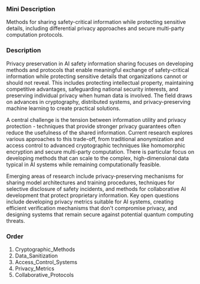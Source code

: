 ### Mini Description

Methods for sharing safety-critical information while protecting sensitive details, including differential privacy approaches and secure multi-party computation protocols.

### Description

Privacy preservation in AI safety information sharing focuses on developing methods and protocols that enable meaningful exchange of safety-critical information while protecting sensitive details that organizations cannot or should not reveal. This includes protecting intellectual property, maintaining competitive advantages, safeguarding national security interests, and preserving individual privacy when human data is involved. The field draws on advances in cryptography, distributed systems, and privacy-preserving machine learning to create practical solutions.

A central challenge is the tension between information utility and privacy protection - techniques that provide stronger privacy guarantees often reduce the usefulness of the shared information. Current research explores various approaches to this trade-off, from traditional anonymization and access control to advanced cryptographic techniques like homomorphic encryption and secure multi-party computation. There is particular focus on developing methods that can scale to the complex, high-dimensional data typical in AI systems while remaining computationally feasible.

Emerging areas of research include privacy-preserving mechanisms for sharing model architectures and training procedures, techniques for selective disclosure of safety incidents, and methods for collaborative AI development that protect proprietary information. Key open questions include developing privacy metrics suitable for AI systems, creating efficient verification mechanisms that don't compromise privacy, and designing systems that remain secure against potential quantum computing threats.

### Order

1. Cryptographic_Methods
2. Data_Sanitization
3. Access_Control_Systems
4. Privacy_Metrics
5. Collaborative_Protocols
